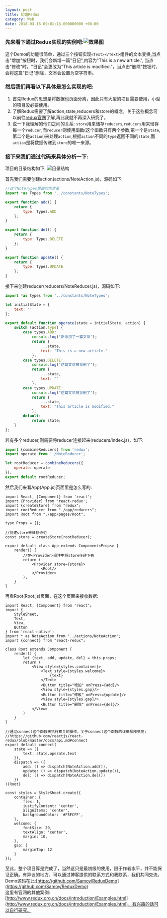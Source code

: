 ```yaml
---
layout: post
title: 初始Redux
category: Web
date: 2018-03-16 09:01:13.000000000 +08:00
---
```


### 先来看下通过Redux实现的实例吧:![效果图](/assets/images/redux.gif)

这个Demo的功能很简单，通过三个按钮实现`<Text></Text>`组件的文本变换,当点击"增加"按钮时，我们会新增一篇"日记",内容为"This is a new article.",
当点击"修改"时，"日记"会更改为"This article is modified."，当点击"删除"按钮时，会将这篇"日记"删除，文本会设置为空字符串。

### 然后我们再看以下具体是怎么实现的吧:
1. 首先Redux的思想是将数据也页面分离，因此只有大型的项目需要使用，小型的项目没必要使用。
2. 了解Redux需要了解action,state,reducers和store的概念，关于这些概念可以前往[redux官网](http://www.redux.org.cn/)了解,再此我就不再深入研究了。
3. 说一下我理解的他们之间的关系:
`store`用来储存`reducers`,`reducers`用来储存每一个`reducer`,而`reducer`则使用函数(这个函数只有两个参数,第一个是`state`,第二个是`action`)来处理`action`,根据`action`不同的`type`返回不同的`state`,而`action`是将数据传递到`store`的唯一来源。

### 接下来我们通过代码来具体分析一下:
项目的目录结构如下:
![目录结构](/assets/images/QQ20180316-094234.png)

首先我们需要创建action(actions/NoteAction.js)，源码如下:

```javascript
//这个NoteTypes里面均为常量
import *as Types from '../constants/NoteTypes';

export function add() {
    return {
        type: Types.ADD
    };
}

export function del() {
    return {
        type: Types.DELETE
    };
}

export function update() {
    return {
        type: Types.UPDATE
    };
}
```

接下来创建reducer(reducers/NoteReducer.js)，源码如下:
```javascript
import *as types from '../constants/NoteTypes';

let initialState = {
    text: ''
};

export default function operate(state = initialState, action) {
    switch (action.type) {
        case types.ADD:
            console.log("新添加了一篇文章");
            return {
                ...state,
                text: "This is a new article."
            };
        case types.DELETE:
            console.log("这篇文章被我删了");
            return {
                ...state,
                text: ""
            };
        case types.UPDATE:
            console.log("这篇文章被我删了");
            return {
                ...state,
                text: "This article is modified."
            };
        default:
            return state;
    }
};
```
若有多个reducer,则需要将reducer连接起来(reducers/index.js)，如下:

```javascript
import {combineReducers} from 'redux';
import operate from './NoteReducer';

let rootReducer = combineReducers({
    operate: operate
});
export default rootReducer;

```
然后我们来看App(App.js)页面里是怎么写的:
```react
import React, {Component} from 'react';
import {Provider} from 'react-redux';
import {createStore} from "redux";
import rootReducer from "./app/reducers";
import Root from "./app/pages/Root";

type Props = {};

//创建store来储存诗句
const store = createStore(rootReducer);

export default class App extends Component<Props> {
    render() {
        //在<Provider>组件中将store传递下去
        return (
            <Provider store={store}>
                <Root/>
            </Provider>
        );
    }
}
```
再看Root(Root.js)页面，在这个页面来接收数据:

```react
import React, {Component} from 'react';
import {
    StyleSheet,
    Text,
    View,
    Button
} from 'react-native';
import * as NoteAction from "../actions/NoteAction";
import {connect} from "react-redux";

class Root extends Component {
    render() {
        let {text, add, update, del} = this.props;
        return (
            <View style={styles.container}>
                <Text style={styles.welcome}>
                    {text}
                </Text>
                <Button title="增加" onPress={add}/>
                <View style={styles.gap}/>
                <Button title="修改" onPress={update}/>
                <View style={styles.gap}/>
                <Button title="删除" onPress={del}/>
            </View>
        )
    }
}

//通过connect这个函数来执行相关的操作，关于connect这个函数的详细解释参见:
//https://github.com/reactjs/react-redux/blob/master/docs/api.md#connect
export default connect(
    state => ({
        text: state.operate.text
    }),
    dispatch => ({
        add: () => dispatch(NoteAction.add()),
        update: () => dispatch(NoteAction.update()),
        del: () => dispatch(NoteAction.del())
    })
)(Root)

const styles = StyleSheet.create({
    container: {
        flex: 1,
        justifyContent: 'center',
        alignItems: 'center',
        backgroundColor: '#F5FCFF',
    },
    welcome: {
        fontSize: 20,
        textAlign: 'center',
        margin: 10,
    },
    gap: {
        marginTop: 12
    }
});
```
至此，整个项目算是完成了，当然这只是最初级的使用，限于作者水平，并不能保证正确。有异议的地方，可以通过博客提供的联系方式和我联系，我们共同交流。
<br>Demo源码在此:[https://github.com/Samoy/ReduxDemo](https://github.com/Samoy/ReduxDemo)
<br>这里有官网的其他案例:[http://www.redux.org.cn/docs/introduction/Examples.html](http://www.redux.org.cn/docs/introduction/Examples.html)，有兴趣的话可以自行研究。
